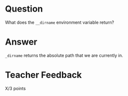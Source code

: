 # Question

What does the `__dirname` environment variable return? 

# Answer
`_dirname` returns the absolute path that we are currently in.
# Teacher Feedback

X/3 points